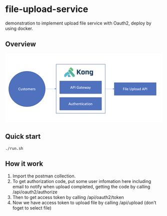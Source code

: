 # file-upload-service

demonstration to implement upload file service with Oauth2, deploy by using docker.

## Overview

![Overview](overview.png)

## Quick start

```
./run.sh
```

## How it work

1. Import the postman collection.
2. To get authorization code, put some user infomation here including email to notify when upload completed, getting the code by calling /api/oauth2/authorize 
3. Then to get access token by calling /api/oauth2/token
4. Now we have access token to upload file by calling /api/upload (don't foget to select file)
